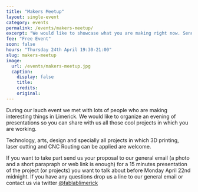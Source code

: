 ```yaml
---
title: "Makers Meetup"
layout: single-event
category: events
permalink: /events/makers-meetup/
excerpt: "We would like to showcase what you are making right now. Send us your proposal for a 15 minutes presentation before April 21st midnight. Any discipline is welcome!"
fee: "Free Event"
soon: false
hours: "Thursday 24th April 19:30-21:00"
slug: makers-meetup
image:
  url: /events/makers-meetup.jpg
  caption:
    display: false
    title: 
    credits: 
    original: 
---
```


During our lauch event we met with lots of people who are making interesting things in Limerick. We would like to organize an evening of presentations so you can share with us all those cool projects in which you are working.

Technology, arts, design and specially all projects in which 3D printing, laser cutting and CNC Routing can be applied are welcome. 

If you want to take part send us your proposal to our general email (a photo and a short parapraph or web link is enough) for a 15 minutes presentation of the project (or projects) you want to talk about before Monday April 22nd midnight. If you have any questions drop us a line to our general email or contact us via twitter [@fablablimerick](http://twitter.com/fablablimerick/)